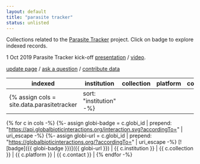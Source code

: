 ```yaml
---
layout: default
title: "parasite tracker"
status: unlisted
---
```


Collections related to the [Parasite Tracker](https://parasitetracker.org) project. Click on badge to explore indexed records.

1 Oct 2019 Parasite Tracker kick-off [presentation](./assets/globi_adbc_summit_20191001.pdf) / [video](https://vimeo.com/362883545). 

[update page](https://github.com/globalbioticinteractions/globalbioticinteractions.github.io/blob/master/_data/parasitetracker.tsv) / [ask a question](https://github.com/ParasiteTracker/data-issues-observations-and-questions/issues) / [contribute data](https://www.globalbioticinteractions.org/contribute.html)

|indexed|institution|collection|platform|contact|
|---|---|---|---|---|
{% assign cols = site.data.parasitetracker | sort: "institution" -%}
{% for c in cols -%}
{%- assign globi-badge = c.globi_id | prepend: "https://api.globalbioticinteractions.org/interaction.svg?accordingTo=" | uri_escape -%} 
{%- assign globi-url = c.globi_id | prepend: "https://globalbioticinteractions.org/?accordingTo=" | uri_escape -%} 
[![badge]({{ globi-badge }})]({{ globi-url }}) | {{ c.institution }} | {{ c.collection }} | {{ c.platform }} | {{ c.contact }} | 
{% endfor -%}

